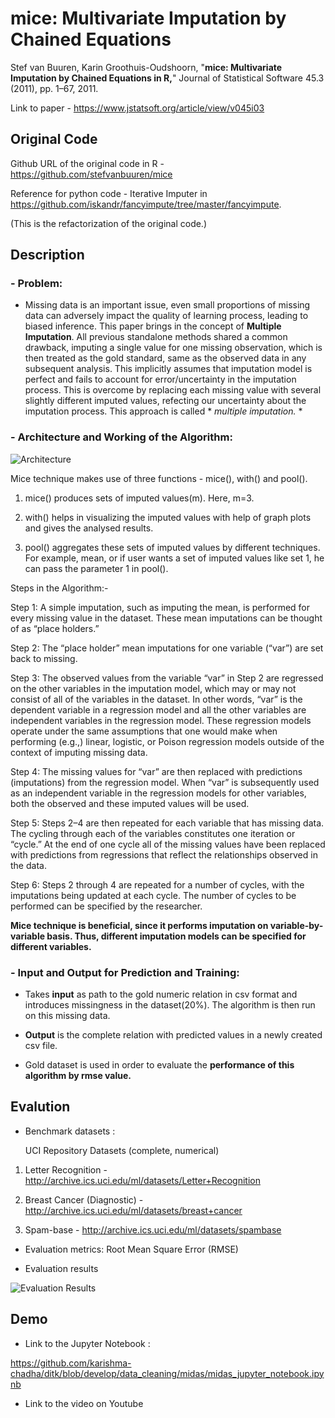 # mice: Multivariate Imputation by Chained Equations
Stef van Buuren, Karin Groothuis-Oudshoorn, "**mice: Multivariate Imputation by Chained Equations in R,**" Journal of Statistical Software 45.3 (2011), pp. 1–67, 2011.

Link to paper - https://www.jstatsoft.org/article/view/v045i03

## Original Code
Github URL of the original code in R - https://github.com/stefvanbuuren/mice

Reference for python code - Iterative Imputer in https://github.com/iskandr/fancyimpute/tree/master/fancyimpute.

(This is the refactorization of the original code.)

## Description
### - Problem:
- Missing data is an important issue, even small proportions of missing data can adversely impact the quality of learning process, leading   to biased inference. This paper brings in the concept of **Multiple Imputation**. All previous standalone methods shared a common drawback, imputing a single value for one missing observation, which is then treated as the gold standard, same as the observed data in any  subsequent analysis. This implicitly assumes that imputation model is perfect and fails to account for error/uncertainty in the imputation process. This is overcome by replacing each missing value with several slightly different imputed values, refecting our uncertainty about the imputation process. This approach is called * *multiple imputation.* *

### - Architecture and Working of the Algorithm: 

![Architecture](https://github.com/karishma-chadha/ditk/blob/develop/data_cleaning/imputation/midas/readme-images/midas_arch.png)

Mice technique makes use of three functions - mice(), with() and pool().
1) mice() produces sets of imputed values(m). Here, m=3.

2) with() helps in visualizing the imputed values with help of graph plots and gives the analysed results.

3) pool() aggregates these sets of imputed values by different techniques. For example, mean, or if user wants a set of imputed values like set 1, he can pass the parameter 1 in pool().

Steps in the Algorithm:- 

Step 1: A simple imputation, such as imputing the mean, is performed for every missing value in the dataset. These mean imputations can be thought of as “place holders.”

Step 2: The “place holder” mean imputations for one variable (“var”) are set back to missing.

Step 3: The observed values from the variable “var” in Step 2 are regressed on the other variables in the imputation model, which may or may not consist of all of the variables in the dataset. In other words, “var” is the dependent variable in a regression model and all the other variables are independent variables in the regression model. These regression models operate under the same assumptions that one would make when performing (e.g.,) linear, logistic, or Poison regression models outside of the context of imputing missing data.

Step 4: The missing values for “var” are then replaced with predictions (imputations) from the regression model. When “var” is subsequently used as an independent variable in the regression models for other variables, both the observed and these imputed values will be used.

Step 5: Steps 2–4 are then repeated for each variable that has missing data. The cycling through each of the variables constitutes one iteration or “cycle.” At the end of one cycle all of the missing values have been replaced with predictions from regressions that reflect the relationships observed in the data.

Step 6: Steps 2 through 4 are repeated for a number of cycles, with the imputations being updated at each cycle. The number of cycles to be performed can be specified by the researcher.

**Mice technique is beneficial, since it performs imputation on variable-by-variable basis. Thus, different imputation models can be specified for different variables.**

### - Input and Output for Prediction and Training:
- Takes **input** as path to the gold numeric relation in csv format and introduces missingness in the dataset(20%). The algorithm is then run on this missing data.

- **Output** is the complete relation with predicted values in a newly created csv file.

- Gold dataset is used in order to evaluate the **performance of this algorithm by rmse value.**


## Evalution
- Benchmark datasets :
  
  UCI Repository Datasets
  (complete, numerical) 
 
1) Letter Recognition - http://archive.ics.uci.edu/ml/datasets/Letter+Recognition

2) Breast Cancer (Diagnostic) - http://archive.ics.uci.edu/ml/datasets/breast+cancer

3) Spam-base - http://archive.ics.uci.edu/ml/datasets/spambase


- Evaluation metrics:
  Root Mean Square Error (RMSE) 


 - Evaluation results
 
![Evaluation Results](https://github.com/karishma-chadha/ditk/blob/develop/data_cleaning/imputation/midas/readme-images/midas_eval_results.PNG) 

## Demo
- Link to the Jupyter Notebook : 

https://github.com/karishma-chadha/ditk/blob/develop/data_cleaning/midas/midas_jupyter_notebook.ipynb
- Link to the video on Youtube
